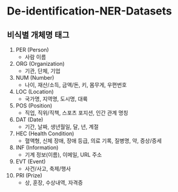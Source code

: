 # De-identification-NER-Datasets

## 비식별 개체명 태그
1) PER (Person)
   - 사람 이름
2) ORG (Organization)
   - 기관, 단체, 기업
3) NUM (Number)
   - 나이, 재산/소득, 금액/돈, 키, 몸무게, 우편번호
4) LOC (Location)
   - 국가명, 지역명, 도시명, 대륙
5) POS (Position)
   - 직업, 직위/직책, 스포츠 포지션, 인간 관계 명칭
6) DAT (Date)
   - 기간, 날짜, 생년월일, 달, 년, 계절
7) HEC (Health Condition)
   - 혈액형, 신체 장애, 장애 등급, 의료 기록, 질병명, 약, 증상/증세
8) INF (Information)
   - 기계 정보(이름), 이메일, URL 주소
9) EVT (Event)
   - 사건/사고, 축제/행사
10) PRI (Prize)
    - 상, 훈장, 수상내역, 자격증
    
